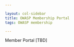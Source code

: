 ```yaml
---

layout: col-sidebar
title: OWASP Membership Portal
tags: OWASP membership

---
```


Member Portal [TBD]


<script>
  
  function getParsedJwt(token) {
    token = {}
    splits = token.split('.')
  try {
    token['header'] = JSON.parse(atob(splits[0]))
  } catch(e) {
  }
  try {
    token['payload'] = JSON.parse(atob(splits[1]))
  } catch (e) { 
  }
  
  try {
    token['signature'] = splits[2]
  } catch (e) { 
  }
  return token
}

 
</script>

